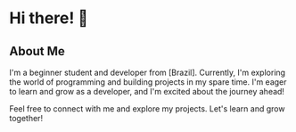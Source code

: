# Hi there! 👋

## About Me

I'm a beginner student and developer from [Brazil]. Currently, I'm exploring the world of programming and building projects in my spare time. I'm eager to learn and grow as a developer, and I'm excited about the journey ahead!


Feel free to connect with me and explore my projects. Let's learn and grow together!
